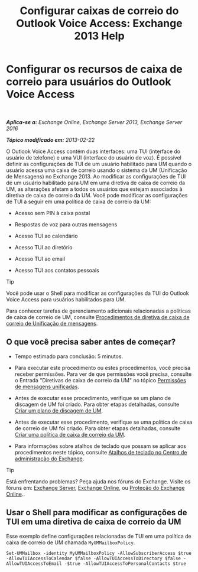 ﻿---
title: 'Configurar caixas de correio do Outlook Voice Access: Exchange 2013 Help'
TOCTitle: Configurar os recursos de caixa de correio para usuários do Outlook Voice Access
ms:assetid: 10960bf0-65cf-4d0b-bae5-d203c53662db
ms:mtpsurl: https://technet.microsoft.com/pt-br/library/Aa996307(v=EXCHG.150)
ms:contentKeyID: 50556144
ms.date: 05/22/2018
mtps_version: v=EXCHG.150
ms.translationtype: MT
---

# Configurar os recursos de caixa de correio para usuários do Outlook Voice Access

 

_**Aplica-se a:** Exchange Online, Exchange Server 2013, Exchange Server 2016_

_**Tópico modificado em:** 2013-02-22_

O Outlook Voice Access contém duas interfaces: uma TUI (interface do usuário de telefone) e uma VUI (interface do usuário de voz). É possível definir as configurações de TUI de um usuário habilitado para UM quando o usuário acessa uma caixa de correio usando o sistema da UM (Unificação de Mensagens) no Exchange 2013. Ao modificar as configurações de TUI de um usuário habilitado para UM em uma diretiva de caixa de correio da UM, as alterações afetam a todos os usuários que estejam associados à diretiva de caixa de correio da UM. Você pode modificar as configurações de TUI a seguir em uma política de caixa de correio da UM:

  - Acesso sem PIN à caixa postal

  - Respostas de voz para outras mensagens

  - Acesso TUI ao calendário

  - Acesso TUI ao diretório

  - Acesso TUI ao email

  - Acesso TUI aos contatos pessoais


> [!TIP]
> Você pode usar o Shell para modificar as configurações da TUI do Outlook Voice Access para usuários habilitados para UM.



Para conhecer tarefas de gerenciamento adicionais relacionadas a políticas de caixa de correio de UM, consulte [Procedimentos de diretiva de caixa de correio de Unificação de mensagens](um-mailbox-policy-procedures-exchange-2013-help.md).

## O que você precisa saber antes de começar?

  - Tempo estimado para conclusão: 5 minutos.

  - Para executar este procedimento ou estes procedimentos, você precisa receber permissões. Para ver de que permissões você precisa, consulte o Entrada "Diretivas de caixa de correio da UM" no tópico [Permissões de mensagens unificadas](unified-messaging-permissions-exchange-2013-help.md).

  - Antes de executar esse procedimento, verifique se um plano de discagem de UM foi criado. Para obter etapas detalhadas, consulte [Criar um plano de discagem de UM](create-a-um-dial-plan-exchange-2013-help.md).

  - Antes de executar esse procedimento, verifique se uma política de caixa de correio de UM foi criado. Para obter etapas detalhadas, consulte [Criar uma política de caixa de correio da UM](create-a-um-mailbox-policy-exchange-2013-help.md).

  - Para informações sobre atalhos de teclado que possam se aplicar aos procedimentos neste tópico, consulte [Atalhos de teclado no Centro de administração do Exchange](keyboard-shortcuts-in-the-exchange-admin-center-exchange-online-protection-help.md).


> [!TIP]
> Está enfrentando problemas? Peça ajuda nos fóruns do Exchange. Visite os fóruns em: <A href="https://go.microsoft.com/fwlink/p/?linkid=60612">Exchange Server</A>, <A href="https://go.microsoft.com/fwlink/p/?linkid=267542">Exchange Online</A>, ou <A href="https://go.microsoft.com/fwlink/p/?linkid=285351">Proteção do Exchange Online</A>..



## Usar o Shell para modificar as configurações de TUI em uma diretiva de caixa de correio da UM

Esse exemplo define configurações relacionadas de TUI em uma política de caixa de correio de UM chamada `MyUMMailboxPolicy`.

    Set-UMMailbox -identity MyUMMailboxPolicy -AllowSubscriberAccess $true -AllowTUIAccessToCalendar $false -AllowTUIAccessToDirectory $false -AllowTUIAccessToEmail -$true -AllowTUIAccessToPersonalContacts $true

